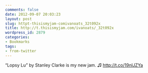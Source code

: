 ```yaml
---
comments: false
date: 2012-09-07 20:03:23
layout: post
slug: httpt-thisismyjam-comivanoats_32t092x
title: http://t.thisismyjam.com/ivanoats/_32t092x
wordpress_id: 2879
categories:
- Bookmarks
tags:
- from-twitter
---
```


“Lopsy Lu” by Stanley Clarke is my new jam.  ♫ http://t.co/19nlJZYa
